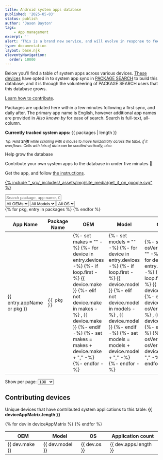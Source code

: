 ```yaml
---
title: Android system apps database
published: '2025-05-03'
status: publish
author: 'Jason Bayton'
tags: 
    - App management
excerpt: ''
alert: 'This is a brand new service, and will evolve in response to feedback and iterative improvements. Feel free to let me know your thoughts.'
type: documentation
layout: base.njk
eleventyNavigation:
  order: 10000
---
```


<script>
window.deviceAppMatrix = {{ deviceAppMatrix | dump | safe }};
window.packages = {{ packages | dump | safe }};
</script>

<div class="grid grid-column-2-1 grid-gap-30 grid-column-mobile-1">
<div>

Below you'll find a table of system apps across various devices. [These devices](#contributing-devices) have opted in to system app sync in [PACKAGE SEARCH](/projects/package-search/) to build this database, and it is through the volunteering of PACKAGE SEARCH users that this database grows.

<a class="" href="/projects/package-search/support/system-apps-database">Learn how to contribute</a>.


Packages are updated here within a few minutes following a first sync, and daily after. The primary app name is English, however additional app names are provided in _Also known by_ for ease of search. Search is full-text, all-column.

**Currently tracked system apps: <span class="highlight">**{{ packages | length }}**</span>**

<small>

_Tip: Hold **Shift** while scrolling with a mouse to move horizontally across the table, if it overflows. Cells with lots of data can be scrolled vertically, also._

</small>
</div>

<div class="callout">
<div class="callout-heading callout-heading-small">Help grow the database</div>

Contribute your own system apps to the database in under five minutes 🚀

Get the app, and follow [the instructions](/projects/package-search/support/system-apps-database).

<div class="padding-top-10"></div> 

<a href="https://play.google.com/store/apps/details?id=org.bayton.packagesearch">{% include "_src/_includes/_assets/img/site_media/get_it_on_google.svg" %}</a>

</div>
</div>

<div class="filters-grid">
<input type="text" id="searchInput" placeholder="Search package, app name, OS, device, or model..."/>
<div class="app-db-filters">
<select id="filterMake"><option value="">All OEMs</option></select>
<select id="filterModel"><option value="">All Models</option></select>
<select id="filterOS"><option value="">All OS</option></select>
</div>
</div>

<div class="responsive-table-wrapper">
<table id="appTable" style="">
<thead>
<tr>
<th>App Name</th>
<th>Package Name</th>
<th>OEM</th>
<th>Model</th>
<th>OS</th>
<th>Also known by</th>
<th>User-facing</th>
</tr>
</thead>
<tbody>
{% for pkg, entry in packages %}
<tr>
  <td>{{ entry.appName or pkg }}</td>
  <td><code>{{ pkg }}</code></td>
  <td><div class="scrollable">
  {%- set makes = "" -%}
  {%- for device in entry.devices -%}
    {%- if loop.first -%}
      {{ device.make }}
    {%- elif not device.make in makes -%}
      , {{ device.make }}
    {%- endif -%}
    {%- set makes = makes + device.make + "," -%}
  {%- endfor -%}
</div></td>

<td><div class="scrollable">
  {%- set models = "" -%}
  {%- for device in entry.devices -%}
    {%- if loop.first -%}
      {{ device.model }}
    {%- elif not device.model in models -%}
      , {{ device.model }}
    {%- endif -%}
    {%- set models = models + device.model + "," -%}
  {%- endfor -%}
</div></td>

<td><div class="scrollable">
  {%- set osVersions = "" -%}
  {%- for device in entry.devices -%}
    {%- if loop.first -%}
      {{ device.os }}
    {%- elif not device.os in osVersions -%}
      , {{ device.os }}
    {%- endif -%}
    {%- set osVersions = osVersions + device.os + "," -%}
  {%- endfor -%}
</div></td>

<td><div class="scrollable">
  {%- if entry.additionalLocales and entry.additionalLocales.length > 0 -%}
    {%- for alt in entry.additionalLocales -%}
      {%- if not loop.first -%}, {% endif -%}{{ alt.name }}
    {%- endfor -%}
  {%- endif -%}
</div></td>
  <td>{{ entry.userFacing }}</td>
</tr>
{% endfor %}
</tbody>
</table>

<div class="pagination-controls">
  <label for="itemsPerPage">Show per page:</label>
  <select id="itemsPerPage">
    <option value="100" selected>100</option>
    <option value="200">200</option>
    <option value="500">500</option>
    <option value="1000">1000</option>
    <option value="all">All</option>
  </select>
  <div id="pagination" class="pagination"></div>
</div>
</div>


<span class="padding-tb-20"></span>

## Contributing devices

Unique devices that have contributed system applications to this table: <span class="highlight"> **{{ deviceAppMatrix.length }}** </span>

<div class="responsive-table-wrapper">
<table id="deviceTable" style="table-layout: fixed; width: 100%; min-width: 400px; border-collapse: border">
<thead>
<tr>
  <th>OEM</th>
  <th>Model</th>
  <th>OS</th>
  <th>Application count</th>
</tr>
</thead>
<tbody>
{% for dev in deviceAppMatrix %}
<tr>
  <td>{{ dev.make }}</td>
  <td>{{ dev.model }}</td>
  <td>{{ dev.os }}</td>
  <td>{{ dev.apps.length }}</td>
</tr>
{% endfor %}
</tbody>
</table>
</div>

<script src="/js/system-app-search.js"></script>